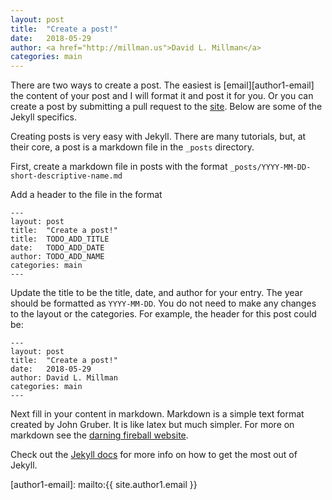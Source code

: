 ```yaml
---
layout: post
title:  "Create a post!"
date:   2018-05-29
author: <a href="http://millman.us">David L. Millman</a>
categories: main
---
```


There are two ways to create a post. The easiest is [email][author1-email] the
content of your post and I will format it and post it for you.  Or you can
create a post by submitting a pull request to the [site][teaching-compGT].
Below are some of the Jekyll specifics.


Creating posts is very easy with Jekyll.  There are many tutorials, but, at
their core, a post is a markdown file in the `_posts` directory.

First, create a markdown file in posts with the format
`_posts/YYYY-MM-DD-short-descriptive-name.md`

Add a header to the file in the format

    ---
    layout: post
    title:  "Create a post!"
    title:  TODO_ADD_TITLE
    date:   TODO_ADD_DATE
    author: TODO_ADD_NAME
    categories: main
    ---

Update the title to be the title, date, and author for your entry.  The year
should be formatted as `YYYY-MM-DD`.  You do not need to make any changes to the
layout or the categories. For example, the header for this post could be:

    ---
    layout: post
    title:  "Create a post!"
    date:   2018-05-29
    author: David L. Millman
    categories: main
    ---

Next fill in your content in markdown.  Markdown is a simple text format created
by John Gruber.  It is like latex but much simpler.  For more on markdown see
the [darning fireball website][markdown].

Check out the [Jekyll docs][jekyll] for more info on how to get the most out of
Jekyll.

[markdown]:  https://daringfireball.net/projects/markdown/
[jekyll-gh]: https://github.com/mojombo/jekyll
[jekyll]:    http://jekyllrb.com
[teaching-compGT]: https://github.com/compTAG/teaching-compGT
[author1-email]: mailto:{{ site.author1.email }}
